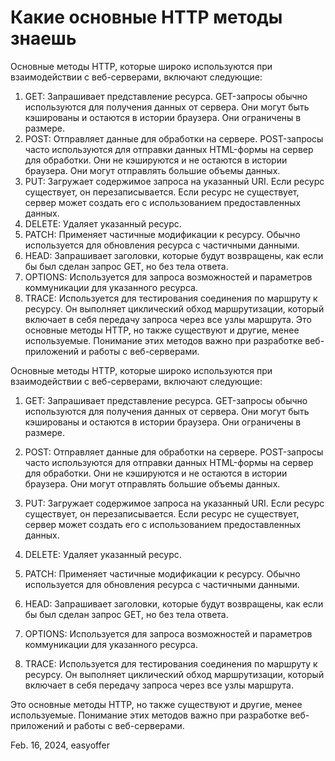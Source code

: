 # Какие основные HTTP методы знаешь

Основные методы HTTP, которые широко используются при взаимодействии с веб-серверами, включают следующие:
1. GET: Запрашивает представление ресурса. GET-запросы обычно используются для получения данных от сервера. Они могут быть кэшированы и остаются в истории браузера. Они ограничены в размере.
2. POST: Отправляет данные для обработки на сервере. POST-запросы часто используются для отправки данных HTML-формы на сервер для обработки. Они не кэшируются и не остаются в истории браузера. Они могут отправлять большие объемы данных.
3. PUT: Загружает содержимое запроса на указанный URI. Если ресурс существует, он перезаписывается. Если ресурс не существует, сервер может создать его с использованием предоставленных данных.
4. DELETE: Удаляет указанный ресурс.
5. PATCH: Применяет частичные модификации к ресурсу. Обычно используется для обновления ресурса с частичными данными.
6. HEAD: Запрашивает заголовки, которые будут возвращены, как если бы был сделан запрос GET, но без тела ответа.
7. OPTIONS: Используется для запроса возможностей и параметров коммуникации для указанного ресурса.
8. TRACE: Используется для тестирования соединения по маршруту к ресурсу. Он выполняет циклический обход маршрутизации, который включает в себя передачу запроса через все узлы маршрута.
Это основные методы HTTP, но также существуют и другие, менее используемые. Понимание этих методов важно при разработке веб-приложений и работы с веб-серверами.

Основные методы HTTP, которые широко используются при взаимодействии с веб-серверами, включают следующие:

1. GET: Запрашивает представление ресурса. GET-запросы обычно используются для получения данных от сервера. Они могут быть кэшированы и остаются в истории браузера. Они ограничены в размере.

2. POST: Отправляет данные для обработки на сервере. POST-запросы часто используются для отправки данных HTML-формы на сервер для обработки. Они не кэшируются и не остаются в истории браузера. Они могут отправлять большие объемы данных.

3. PUT: Загружает содержимое запроса на указанный URI. Если ресурс существует, он перезаписывается. Если ресурс не существует, сервер может создать его с использованием предоставленных данных.

4. DELETE: Удаляет указанный ресурс.

5. PATCH: Применяет частичные модификации к ресурсу. Обычно используется для обновления ресурса с частичными данными.

6. HEAD: Запрашивает заголовки, которые будут возвращены, как если бы был сделан запрос GET, но без тела ответа.

7. OPTIONS: Используется для запроса возможностей и параметров коммуникации для указанного ресурса.

8. TRACE: Используется для тестирования соединения по маршруту к ресурсу. Он выполняет циклический обход маршрутизации, который включает в себя передачу запроса через все узлы маршрута.

Это основные методы HTTP, но также существуют и другие, менее используемые. Понимание этих методов важно при разработке веб-приложений и работы с веб-серверами.

Feb. 16, 2024, easyoffer

